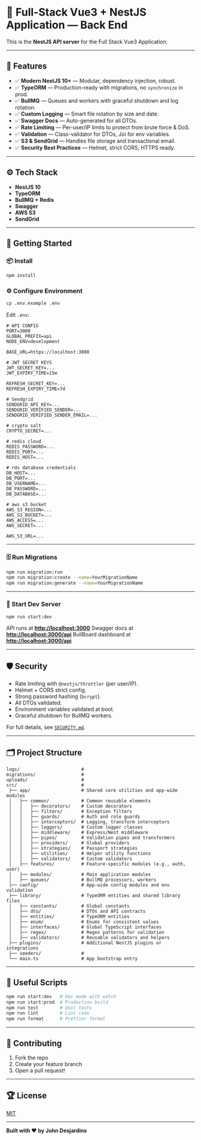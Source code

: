 # 🚀 Full-Stack Vue3 + NestJS Application — Back End

This is the **NestJS API server** for the Full Stack Vue3 Application.

---

## 📌 Features

- ✅ **Modern NestJS 10+** — Modular, dependency injection, robust.
- ✅ **TypeORM** — Production-ready with migrations, no `synchronize` in prod.
- ✅ **BullMQ** — Queues and workers with graceful shutdown and log rotation.
- ✅ **Custom Logging** — Smart file rotation by size and date.
- ✅ **Swagger Docs** — Auto-generated for all DTOs.
- ✅ **Rate Limiting** — Per-user/IP limits to protect from brute force & DoS.
- ✅ **Validation** — Class-validator for DTOs, Joi for env variables.
- ✅ **S3 & SendGrid** — Handles file storage and transactional email.
- ✅ **Security Best Practices** — Helmet, strict CORS, HTTPS ready.

---

## ⚙️ Tech Stack

- **NestJS 10**
- **TypeORM**
- **BullMQ + Redis**
- **Swagger**
- **AWS S3**
- **SendGrid**

---

## 🚀 Getting Started

### 📦 Install

```bash
npm install
```

### ⚙️ Configure Environment

```bash
cp .env.example .env
```

Edit `.env`:

```env
# API CONFIG
PORT=3000
GLOBAL_PREFIX=api
NODE_ENV=development

BASE_URL=https://localhost:3000

# JWT SECRET KEYS
JWT_SECRET_KEY=...
JWT_EXPIRY_TIME=15m

REFRESH_SECRET_KEY=...
REFRESH_EXPIRY_TIME=7d

# Sendgrid
SENDGRID_API_KEY=...
SENDGRID_VERIFIED_SENDER=...
SENDGRID_VERIFIED_SENDER_EMAIL=...

# crypto salt
CRYPTO_SECRET=...

# redis cloud
REDIS_PASSWORD=...
REDIS_PORT=...
REDIS_HOST=...

# rds database credentials
DB_HOST=...
DB_PORT=...
DB_USERNAME=...
DB_PASSWORD=...
DB_DATABASE=...

# aws s3 bucket
AWS_S3_REGION=...
AWS_S3_BUCKET=...
AWS_ACCESS=...
AWS_SECRET=...

AWS_S3_URL=...
```

---

### 🗄️ Run Migrations

```bash
npm run migration:run
npm run migration:create --name=YourMigrationName
npm run migration:generate --name=YourMigrationName
```

---

### 🏃 Start Dev Server

```bash
npm run start:dev
```

API runs at **[http://localhost:3000](http://localhost:3000)**
Swagger docs at **[http://localhost:3000/api](http://localhost:3000/api)**
BullBoard dashboard at **[http://localhost:3000/api](http://localhost:3000/queue-jobs)**

---

## 🛡️ Security

- Rate limiting with `@nestjs/throttler` (per user/IP).
- Helmet + CORS strict config.
- Strong password hashing (`bcrypt`).
- All DTOs validated.
- Environment variables validated at boot.
- Graceful shutdown for BullMQ workers.

For full details, see [`SECURITY.md`](../SECURITY.md).

---

## 🗂️ Project Structure

```plaintext
logs/                       #
migrations/                 #
uploads/                    #
src/                        #
 ├── app/                   # Shared core utilities and app-wide modules
 │   ├── common/            # Common reusable elements
 │   │   ├── decorators/    # Custom decorators
 │   │   ├── filters/       # Exception filters
 │   │   ├── guards/        # Auth and role guards
 │   │   ├── interceptors/  # Logging, transform interceptors
 │   │   ├── loggers/       # Custom logger classes
 │   │   ├── middleware/    # Express/Nest middleware
 │   │   ├── pipes/         # Validation pipes and transformers
 │   │   ├── providers/     # Global providers
 │   │   ├── strategies/    # Passport strategies
 │   │   ├── utilities/     # Helper utility functions
 │   │   ├── validators/    # Custom validators
 │   ├── features/          # Feature-specific modules (e.g., auth, user)
 │   ├── modules/           # Main application modules
 │   ├── queues/            # BullMQ processors, workers
 ├── config/                # App-wide config modules and env validation
 ├── library/               # TypeORM entities and shared library files
 │   ├── constants/         # Global constants
 │   ├── dto/               # DTOs and API contracts
 │   ├── entities/          # TypeORM entities
 │   ├── enum/              # Enums for consistent values
 │   ├── interfaces/        # Global TypeScript interfaces
 │   ├── regex/             # Regex patterns for validation
 │   ├── validators/        # Reusable validators and helpers
 ├── plugins/               # Additional NestJS plugins or integrations
 ├── seeders/               #
 └── main.ts                # App bootstrap entry
```

---

## 🧰 Useful Scripts

```bash
npm run start:dev   # Dev mode with watch
npm run start:prod  # Production build
npm run test        # Unit tests
npm run lint        # Lint code
npm run format      # Prettier format
```

---

## 👏 Contributing

1. Fork the repo
2. Create your feature branch
3. Open a pull request!

---

## 🏆 License

[MIT](../LICENSE)

---

**Built with ❤️ by John Desjardins**
